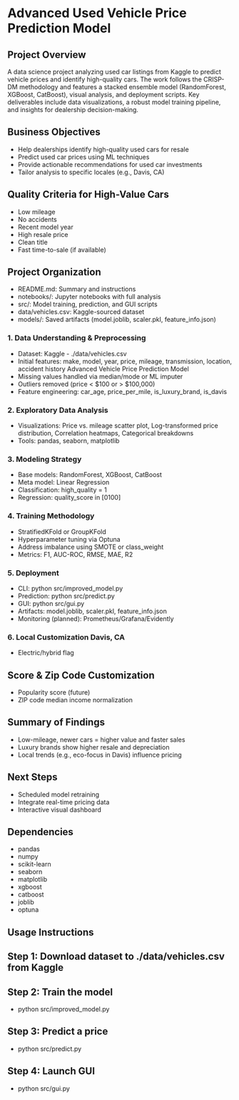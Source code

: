 # Advanced Used Vehicle Price Prediction Model

## Project Overview

A data science project analyzing used car listings from Kaggle to predict vehicle prices and identify
high-quality cars. The work follows the CRISP-DM methodology and features a stacked ensemble model
(RandomForest, XGBoost, CatBoost), visual analysis, and deployment scripts. Key deliverables include data
visualizations, a robust model training pipeline, and insights for dealership decision-making.

## Business Objectives

- Help dealerships identify high-quality used cars for resale
- Predict used car prices using ML techniques
- Provide actionable recommendations for used car investments
- Tailor analysis to specific locales (e.g., Davis, CA)


## Quality Criteria for High-Value Cars

- Low mileage
- No accidents
- Recent model year
- High resale price
- Clean title
- Fast time-to-sale (if available)
  
## Project Organization

- README.md: Summary and instructions
- notebooks/: Jupyter notebooks with full analysis
- src/: Model training, prediction, and GUI scripts
- data/vehicles.csv: Kaggle-sourced dataset
- models/: Saved artifacts (model.joblib, scaler.pkl, feature_info.json)

### 1. Data Understanding & Preprocessing

- Dataset: Kaggle - ./data/vehicles.csv
- Initial features: make, model, year, price, mileage, transmission, location, accident history
Advanced Vehicle Price Prediction Model
- Missing values handled via median/mode or ML imputer
- Outliers removed (price < $100 or > $100,000)
- Feature engineering: car_age, price_per_mile, is_luxury_brand, is_davis
  
### 2. Exploratory Data Analysis

- Visualizations: Price vs. mileage scatter plot, Log-transformed price distribution, Correlation heatmaps,
Categorical breakdowns
- Tools: pandas, seaborn, matplotlib

### 3. Modeling Strategy

- Base models: RandomForest, XGBoost, CatBoost
- Meta model: Linear Regression
- Classification: high_quality = 1
- Regression: quality_score in [0100]

### 4. Training Methodology

- StratifiedKFold or GroupKFold
- Hyperparameter tuning via Optuna
- Address imbalance using SMOTE or class_weight
- Metrics: F1, AUC-ROC, RMSE, MAE, R2

### 5. Deployment

- CLI: python src/improved_model.py
- Prediction: python src/predict.py
- GUI: python src/gui.py
- Artifacts: model.joblib, scaler.pkl, feature_info.json
- Monitoring (planned): Prometheus/Grafana/Evidently

### 6. Local Customization Davis, CA

- Electric/hybrid flag


## Score & Zip Code Customization

- Popularity score (future)
- ZIP code median income normalization
  
## Summary of Findings

- Low-mileage, newer cars = higher value and faster sales
- Luxury brands show higher resale and depreciation
- Local trends (e.g., eco-focus in Davis) influence pricing

## Next Steps

- Scheduled model retraining
- Integrate real-time pricing data
- Interactive visual dashboard

## Dependencies

- pandas
- numpy
- scikit-learn
- seaborn
- matplotlib
- xgboost
- catboost
- joblib
- optuna

## Usage Instructions

## Step 1: Download dataset to ./data/vehicles.csv from Kaggle
## Step 2: Train the model
- python src/improved_model.py
## Step 3: Predict a price
- python src/predict.py
## Step 4: Launch GUI
- python src/gui.py
